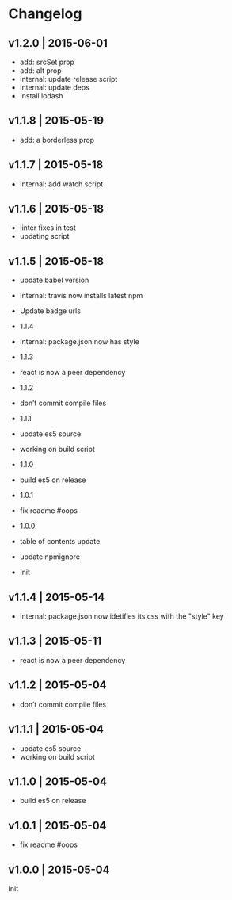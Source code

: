 # Changelog

## v1.2.0 | 2015-06-01
* add: srcSet prop
* add: alt prop
* internal: update release script
* internal: update deps
* Install lodash

## v1.1.8 | 2015-05-19
* add: a borderless prop

## v1.1.7 | 2015-05-18
* internal: add watch script

## v1.1.6 | 2015-05-18
* linter fixes in test
* updating script

## v1.1.5 | 2015-05-18
* update babel version
* internal: travis now installs latest npm
* Update badge urls

* 1.1.4

* internal: package.json now has style

* 1.1.3

* react is now a peer dependency

* 1.1.2

* don’t commit compile files

* 1.1.1

* update es5 source

* working on build script

* 1.1.0

* build es5 on release

* 1.0.1

* fix readme #oops

* 1.0.0

* table of contents update

* update npmignore

* Init

## v1.1.4 | 2015-05-14
* internal: package.json now idetifies its css with the "style" key

## v1.1.3 | 2015-05-11
* react is now a peer dependency

## v1.1.2 | 2015-05-04
* don’t commit compile files

## v1.1.1 | 2015-05-04
* update es5 source
* working on build script

## v1.1.0 | 2015-05-04
* build es5 on release

## v1.0.1 | 2015-05-04
* fix readme #oops

## v1.0.0 | 2015-05-04
Init












